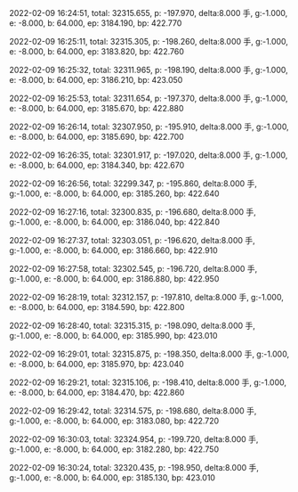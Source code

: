 2022-02-09 16:24:51, total: 32315.655, p: -197.970, delta:8.000 手, g:-1.000, e: -8.000, b: 64.000, ep: 3184.190, bp: 422.770

2022-02-09 16:25:11, total: 32315.305, p: -198.260, delta:8.000 手, g:-1.000, e: -8.000, b: 64.000, ep: 3183.820, bp: 422.760

2022-02-09 16:25:32, total: 32311.965, p: -198.190, delta:8.000 手, g:-1.000, e: -8.000, b: 64.000, ep: 3186.210, bp: 423.050

2022-02-09 16:25:53, total: 32311.654, p: -197.370, delta:8.000 手, g:-1.000, e: -8.000, b: 64.000, ep: 3185.670, bp: 422.880

2022-02-09 16:26:14, total: 32307.950, p: -195.910, delta:8.000 手, g:-1.000, e: -8.000, b: 64.000, ep: 3185.690, bp: 422.700

2022-02-09 16:26:35, total: 32301.917, p: -197.020, delta:8.000 手, g:-1.000, e: -8.000, b: 64.000, ep: 3184.340, bp: 422.670

2022-02-09 16:26:56, total: 32299.347, p: -195.860, delta:8.000 手, g:-1.000, e: -8.000, b: 64.000, ep: 3185.260, bp: 422.640

2022-02-09 16:27:16, total: 32300.835, p: -196.680, delta:8.000 手, g:-1.000, e: -8.000, b: 64.000, ep: 3186.040, bp: 422.840

2022-02-09 16:27:37, total: 32303.051, p: -196.620, delta:8.000 手, g:-1.000, e: -8.000, b: 64.000, ep: 3186.660, bp: 422.910

2022-02-09 16:27:58, total: 32302.545, p: -196.720, delta:8.000 手, g:-1.000, e: -8.000, b: 64.000, ep: 3186.880, bp: 422.950

2022-02-09 16:28:19, total: 32312.157, p: -197.810, delta:8.000 手, g:-1.000, e: -8.000, b: 64.000, ep: 3184.590, bp: 422.800

2022-02-09 16:28:40, total: 32315.315, p: -198.090, delta:8.000 手, g:-1.000, e: -8.000, b: 64.000, ep: 3185.990, bp: 423.010

2022-02-09 16:29:01, total: 32315.875, p: -198.350, delta:8.000 手, g:-1.000, e: -8.000, b: 64.000, ep: 3185.970, bp: 423.040

2022-02-09 16:29:21, total: 32315.106, p: -198.410, delta:8.000 手, g:-1.000, e: -8.000, b: 64.000, ep: 3184.470, bp: 422.860

2022-02-09 16:29:42, total: 32314.575, p: -198.680, delta:8.000 手, g:-1.000, e: -8.000, b: 64.000, ep: 3183.080, bp: 422.720

2022-02-09 16:30:03, total: 32324.954, p: -199.720, delta:8.000 手, g:-1.000, e: -8.000, b: 64.000, ep: 3182.280, bp: 422.750

2022-02-09 16:30:24, total: 32320.435, p: -198.950, delta:8.000 手, g:-1.000, e: -8.000, b: 64.000, ep: 3185.130, bp: 423.010